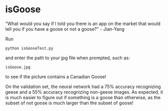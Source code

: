 # isGoose
"What would you say if I told you there is an app on the market that would tell you if you have a goose or not a goose?" - Jian-Yang

Run

```
python isGooseTest.py
```
and enter the path to your jpg file when prompted, such as:

```
isGoose.jpg
```

to see if the picture contains a Canadian Goose!

On the validation set, the neural network had a 75% accuracy recognizing geese and a 55% accuracy recognizing non-geese images. As expected, it is much easier to figure out if something is a goose than otherwise, as the subset of not goose is much larger than the subset of goose!
